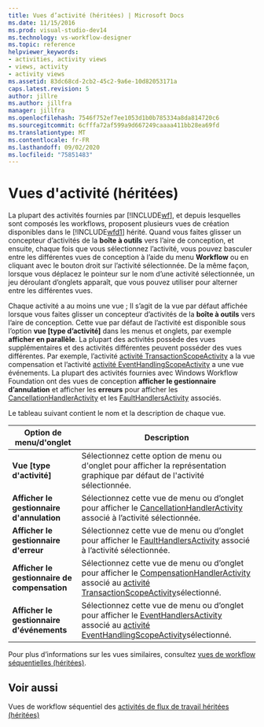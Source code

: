 ```yaml
---
title: Vues d’activité (héritées) | Microsoft Docs
ms.date: 11/15/2016
ms.prod: visual-studio-dev14
ms.technology: vs-workflow-designer
ms.topic: reference
helpviewer_keywords:
- activities, activity views
- views, activity
- activity views
ms.assetid: 83dc68cd-2cb2-45c2-9a6e-10d82053171a
caps.latest.revision: 5
author: jillre
ms.author: jillfra
manager: jillfra
ms.openlocfilehash: 7546f752ef7ee1053d1b0b785334a8da814720c6
ms.sourcegitcommit: 6cfffa72af599a9d667249caaaa411bb28ea69fd
ms.translationtype: MT
ms.contentlocale: fr-FR
ms.lasthandoff: 09/02/2020
ms.locfileid: "75851483"
---
```

# <a name="activity-views-legacy"></a>Vues d'activité (héritées)
La plupart des activités fournies par [!INCLUDE[wf](../includes/wf-md.md)], et depuis lesquelles sont composés les workflows, proposent plusieurs vues de création disponibles dans le [!INCLUDE[wfd1](../includes/wfd1-md.md)] hérité. Quand vous faites glisser un concepteur d’activités de la **boîte à outils** vers l’aire de conception, et ensuite, chaque fois que vous sélectionnez l’activité, vous pouvez basculer entre les différentes vues de conception à l’aide du menu **Workflow** ou en cliquant avec le bouton droit sur l’activité sélectionnée. De la même façon, lorsque vous déplacez le pointeur sur le nom d’une activité sélectionnée, un jeu déroulant d’onglets apparaît, que vous pouvez utiliser pour alterner entre les différentes vues.

 Chaque activité a au moins une vue ; Il s’agit de la vue par défaut affichée lorsque vous faites glisser un concepteur d’activités de la **boîte à outils** vers l’aire de conception. Cette vue par défaut de l’activité est disponible sous l’option **vue [type d’activité]** dans les menus et onglets, par exemple **afficher en parallèle**. La plupart des activités possède des vues supplémentaires et des activités différentes peuvent posséder des vues différentes. Par exemple, l’activité [activité TransactionScopeActivity](https://msdn2.microsoft.com/library/system.workflow.componentmodel.transactionscopeactivity.aspx) a la vue compensation et l’activité [activité EventHandlingScopeActivity](https://msdn2.microsoft.com/library/system.workflow.activities.eventhandlingscopeactivity.aspx) a une vue événements. La plupart des activités fournies avec Windows Workflow Foundation ont des vues de conception **afficher le gestionnaire d’annulation** et afficher les **erreurs** pour afficher les [CancellationHandlerActivity](https://msdn2.microsoft.com/library/system.workflow.componentmodel.cancellationhandleractivity.aspx) et les [FaultHandlersActivity](https://msdn2.microsoft.com/library/system.workflow.componentmodel.faulthandlersactivity.aspx) associés.

 Le tableau suivant contient le nom et la description de chaque vue.

|Option de menu/d'onglet|Description|
|----------------------|-----------------|
|**Vue [type d'activité]**|Sélectionnez cette option de menu ou d'onglet pour afficher la représentation graphique par défaut de l'activité sélectionnée.|
|**Afficher le gestionnaire d'annulation**|Sélectionnez cette vue de menu ou d’onglet pour afficher le [CancellationHandlerActivity](https://msdn2.microsoft.com/library/system.workflow.componentmodel.cancellationhandleractivity.aspx) associé à l’activité sélectionnée.|
|**Afficher le gestionnaire d'erreur**|Sélectionnez cette vue de menu ou d’onglet pour afficher le [FaultHandlersActivity](https://msdn2.microsoft.com/library/system.workflow.componentmodel.faulthandlersactivity.aspx) associé à l’activité sélectionnée.|
|**Afficher le gestionnaire de compensation**|Sélectionnez cette vue de menu ou d’onglet pour afficher le [CompensationHandlerActivity](https://msdn2.microsoft.com/library/system.workflow.componentmodel.compensationhandleractivity.aspx) associé au [activité TransactionScopeActivity](https://msdn2.microsoft.com/library/system.workflow.componentmodel.transactionscopeactivity.aspx)sélectionné.|
|**Afficher le gestionnaire d'événements**|Sélectionnez cette vue de menu ou d’onglet pour afficher le [EventHandlersActivity](https://msdn2.microsoft.com/library/system.workflow.activities.eventhandlersactivity.aspx) associé au [activité EventHandlingScopeActivity](https://msdn2.microsoft.com/library/system.workflow.activities.eventhandlingscopeactivity.aspx)sélectionné.|

 Pour plus d’informations sur les vues similaires, consultez [vues de workflow séquentielles (héritées)](../workflow-designer/sequential-workflow-views-legacy.md).

## <a name="see-also"></a>Voir aussi
 Vues de workflow séquentiel des [activités de flux de travail héritées](../workflow-designer/legacy-workflow-activities.md) [(héritées)](../workflow-designer/sequential-workflow-views-legacy.md)
